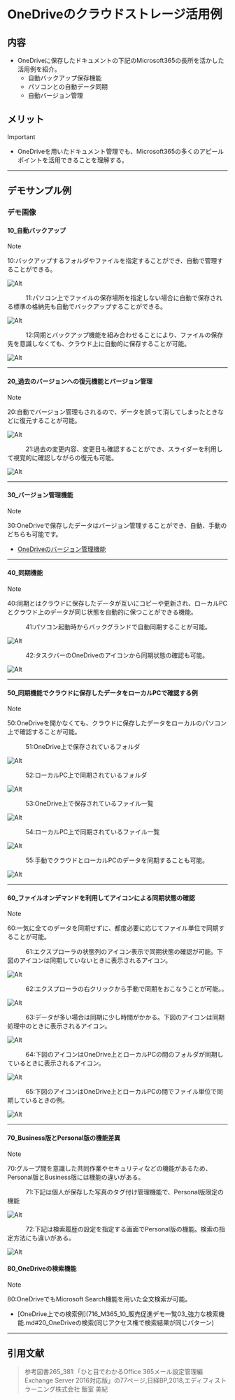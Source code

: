 # OneDriveのクラウドストレージ活用例

## 内容

- OneDriveに保存したドキュメントの下記のMicrosoft365の長所を活かした活用例を紹介。
  - 自動バックアップ保存機能
  - パソコンとの自動データ同期
  - 自動バージョン管理

## メリット

> [!IMPORTANT]
>- OneDriveを用いたドキュメント管理でも、Microsoft365の多くのアピールポイントを活用できることを理解する。

---

## デモサンプル例

### デモ画像

#### 10_自動バックアップ

> [!NOTE]  
> 10:バックアップするフォルダやファイルを指定することができ、自動で管理することができる。

![Alt](../../7_Prj/716_M365/200_インフラサービス/20_OneDrive/OneDrv同期01.png)

　　　11:パソコン上でファイルの保存場所を指定しない場合に自動で保存される標準の格納先も自動でバックアップすることができる。  

![Alt](../../7_Prj/716_M365/200_インフラサービス/20_OneDrive/OneDrv同期1.png)

　　　12:同期とバックアップ機能を組み合わせることにより、ファイルの保存先を意識しなくても、クラウド上に自動的に保存することが可能。  

![Alt](../../7_Prj/716_M365/200_インフラサービス/20_OneDrive/OneDrv同期02.png)

---

#### 20_過去のバージョンへの復元機能とバージョン管理

> [!NOTE]  
> 20:自動でバージョン管理もされるので、データを誤って消してしまったときなどに復元することが可能。

![Alt](../../7_Prj/716_M365/200_インフラサービス/20_OneDrive/20_OneDriveバックアップ2.png)

　　　21:過去の変更内容、変更日も確認することができ、スライダーを利用して視覚的に確認しながらの復元も可能。

![Alt](../../7_Prj/716_M365/200_インフラサービス/20_OneDrive/20_OneDriveバックアップ1.png)

---

#### 30_バージョン管理機能

> [!NOTE]  
> 30:OneDriveで保存したデータはバージョン管理することができ、自動、手動のどちらも可能です。

- [OneDriveのバージョン管理機能](716_M365_10_販売促進デモ一覧04_バージョン管理.md#30_OneDrive、Teamsのバージョン管理機能)

---

#### 40_同期機能

> [!NOTE]  
> 40:同期とはクラウドに保存したデータが互いにコピーや更新され、ローカルPCとクラウド上のデータが同じ状態を自動的に保つことができる機能。

　　　41:パソコン起動時からバックグランドで自動同期することが可能。  

![Alt](../../7_Prj/716_M365/200_インフラサービス/20_OneDrive/20_OneDrive3.png)

　　　42:タスクバーのOneDriveのアイコンから同期状態の確認も可能。  

![Alt](../../7_Prj/716_M365/200_インフラサービス/20_OneDrive/20_OneDrive2.png)

---

#### 50_同期機能でクラウドに保存したデータをローカルPCで確認する例

> [!NOTE]  
> 50:OneDriveを開かなくても、クラウドに保存したデータをローカルのパソコン上で確認することが可能。

　　　51:OneDrive上で保存されているフォルダ  

![Alt](../../7_Prj/716_M365/200_インフラサービス/20_OneDrive/20_OneDrive_ファイルオンデマンド5.png)

　　　52:ローカルPC上で同期されているフォルダ  

![Alt](../../7_Prj/716_M365/200_インフラサービス/20_OneDrive/20_OneDrive_ファイルオンデマンド3.png)

　　　53:OneDrive上で保存されているファイル一覧  

![Alt](../../7_Prj/716_M365/200_インフラサービス/20_OneDrive/20_OneDrive_ファイルオンデマンド6.png)

　　　54:ローカルPC上で同期されているファイル一覧  

![Alt](../../7_Prj/716_M365/200_インフラサービス/20_OneDrive/20_OneDrive_ファイルオンデマンド4.png)

　　　55:手動でクラウドとローカルPCのデータを同期することも可能。  

![Alt](../../7_Prj/716_M365/200_インフラサービス/20_OneDrive/20_OneDrive_ファイルオンデマンド2.png)

---

#### 60_ファイルオンデマンドを利用してアイコンによる同期状態の確認

> [!NOTE]  
> 60:一気に全てのデータを同期せずに、都度必要に応じてファイル単位で同期することが可能。

　　　61:エクスプローラの状態列のアイコン表示で同期状態の確認が可能。下図のアイコンは同期していないときに表示されるアイコン。  

![Alt](../../7_Prj/716_M365/200_インフラサービス/20_OneDrive/20_OneDrive_ファイルオンデマンド7.png)

　　　62:エクスプローラの右クリックから手動で同期をおこなうことが可能。。  

![Alt](../../7_Prj/716_M365/200_インフラサービス/20_OneDrive/20_OneDrive_ファイルオンデマンド8.png)

　　　63:データが多い場合は同期に少し時間がかかる。下図のアイコンは同期処理中のときに表示されるアイコン。  

![Alt](../../7_Prj/716_M365/200_インフラサービス/20_OneDrive/20_OneDrive_ファイルオンデマンド9.png)

　　　64:下図のアイコンはOneDrive上とローカルPCの間のフォルダが同期しているときに表示されるアイコン。  

![Alt](../../7_Prj/716_M365/200_インフラサービス/20_OneDrive/20_OneDrive_ファイルオンデマンド10.png)

　　　65:下図のアイコンはOneDrive上とローカルPCの間でファイル単位で同期しているときの例。  

![Alt](../../7_Prj/716_M365/200_インフラサービス/20_OneDrive/20_OneDrive_ファイルオンデマンド11.png)

---

#### 70_Business版とPersonal版の機能差異

> [!NOTE]  
> 70:グループ間を意識した共同作業やセキュリティなどの機能があるため、Personal版とBusiness版には機能の違いがある。

　　　71:下記は個人が保存した写真のタグ付け管理機能で、Personal版限定の機能  

![Alt](../../7_Prj/716_M365/200_インフラサービス/20_OneDrive/20_OneDrive_Personal機能限定1.png)

　　　72:下記は検索履歴の設定を指定する画面でPersonal版の機能。検索の指定方法にも違いがある。  

![Alt](../../7_Prj/716_M365/200_インフラサービス/20_OneDrive/20_OneDrive_Personal機能限定2.png)

#### 80_OneDriveの検索機能

> [!NOTE]  
> 80:OneDriveでもMicrosoft Search機能を用いた全文検索が可能。

- [OneDrive上での検索例](716_M365_10_販売促進デモ一覧03_強力な検索機能.md#20_OneDriveの検索(同じアクセス権で検索結果が同じパターン)

---

## 引用文献

> 参考図書265_381:「ひと目でわかるOffice 365メール設定管理編Exchange Server 2016対応版」の77ページ,日経BP,2018,エディフィストラーニング株式会社 飯室 美紀    

